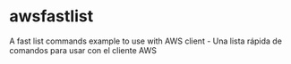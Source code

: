 # awsfastlist
A fast list commands example to use with AWS client - Una lista rápida de comandos para usar con el cliente AWS
